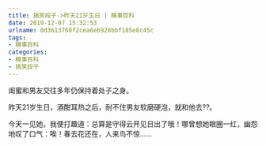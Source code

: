 ```yaml
---
title: 搞笑段子->昨天21岁生日 | 糗事百科
date: 2019-12-07 15:32:53
urlname: 0d3613760f2cea6eb928bbf185e8c45c
tags: 
- 糗事百科
categories:
- 糗事百科
- 搞笑段子
---
```

闺蜜和男友交往多年仍保持着处子之身。

昨天21岁生日，酒酣耳热之后，耐不住男友软磨硬泡，就和他去??。

今天一见她，我便打趣道：总算是守得云开见日出了哦！哪曾想她眼圈一红，幽怨地叹了口气：唉！春去花还在，人来鸟不惊……


